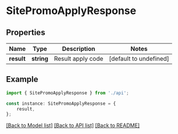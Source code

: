 # SitePromoApplyResponse


## Properties

Name | Type | Description | Notes
------------ | ------------- | ------------- | -------------
**result** | **string** | Result apply code | [default to undefined]

## Example

```typescript
import { SitePromoApplyResponse } from './api';

const instance: SitePromoApplyResponse = {
    result,
};
```

[[Back to Model list]](../README.md#documentation-for-models) [[Back to API list]](../README.md#documentation-for-api-endpoints) [[Back to README]](../README.md)
